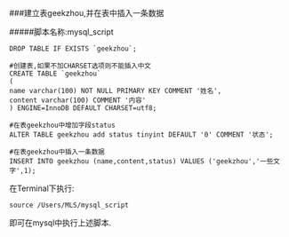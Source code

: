 ###建立表geekzhou,并在表中插入一条数据

#####脚本名称:mysql_script

```mysql
DROP TABLE IF EXISTS `geekzhou`;

#创建表,如果不加CHARSET选项则不能插入中文
CREATE TABLE `geekzhou`
(
name varchar(100) NOT NULL PRIMARY KEY COMMENT '姓名',
content varchar(100) COMMENT '内容'
) ENGINE=InnoDB DEFAULT CHARSET=utf8;

#在表geekzhou中增加字段status
ALTER TABLE geekzhou add status tinyint DEFAULT '0' COMMENT '状态';

#在表geekzhou中插入一条数据
INSERT INTO geekzhou (name,content,status) VALUES ('geekzhou','一些文字',1);
```

在Terminal下执行:

```source /Users/MLS/mysql_script```

即可在mysql中执行上述脚本.
